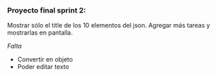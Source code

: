 ### **Proyecto final sprint 2:**

Mostrar sólo el title de los 10 elementos del json.
Agregar más tareas y mostrarlas en pantalla.

_Falta_
* Convertir en objeto
* Poder editar texto